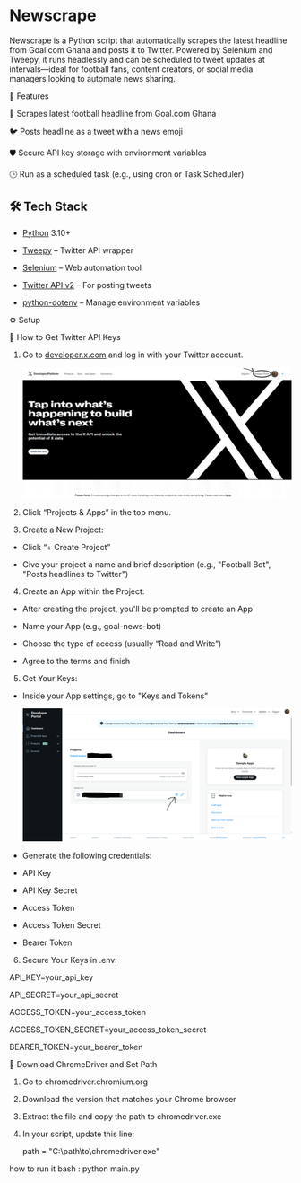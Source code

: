 # Newscrape
Newscrape is a Python script that automatically scrapes the latest headline from Goal.com Ghana and posts it to Twitter. Powered by Selenium and Tweepy, it runs headlessly and can be scheduled to tweet updates at intervals—ideal for football fans, content creators, or social media managers looking to automate news sharing.

🚀 Features

🔎 Scrapes latest football headline from Goal.com Ghana

🐦 Posts headline as a tweet with a news emoji

🛡️ Secure API key storage with environment variables

🕒 Run as a scheduled task (e.g., using cron or Task Scheduler)

## 🛠️ Tech Stack
- [Python](https://www.python.org/) 3.10+
  
- [Tweepy](https://docs.tweepy.org/) – Twitter API wrapper
  
- [Selenium](https://www.selenium.dev/documentation/) – Web automation tool
  
- [Twitter API v2](https://developer.twitter.com/en/docs/twitter-api) – For posting tweets
  
- [python-dotenv](https://pypi.org/project/python-dotenv/) – Manage environment variables

⚙️ Setup

🔑 How to Get Twitter API Keys

1. Go to [developer.x.com](https://developer.x.com/en) and log in with your Twitter account.

   ![Developer Portal](images/portal.png)

3. Click “Projects & Apps” in the top menu.

4. Create a New Project:

- Click “+ Create Project”

- Give your project a name and brief description (e.g., "Football Bot", "Posts headlines to Twitter")

4. Create an App within the Project:

- After creating the project, you'll be prompted to create an App

- Name your App (e.g., goal-news-bot)

- Choose the type of access (usually “Read and Write”)

- Agree to the terms and finish

5. Get Your Keys:

- Inside your App settings, go to "Keys and Tokens"

  ![App Settings](images/setting.png)

- Generate the following credentials:

 - API Key

 - API Key Secret

 - Access Token

 - Access Token Secret

 - Bearer Token

6. Secure Your Keys in .env:

API_KEY=your_api_key

API_SECRET=your_api_secret

ACCESS_TOKEN=your_access_token

ACCESS_TOKEN_SECRET=your_access_token_secret

BEARER_TOKEN=your_bearer_token

🔧 Download ChromeDriver and Set Path

1. Go to chromedriver.chromium.org

2. Download the version that matches your Chrome browser

3. Extract the file and copy the path to chromedriver.exe

4. In your script, update this line:
   
   path = "C:\\path\\to\\chromedriver.exe"

how to run it
bash : python main.py
